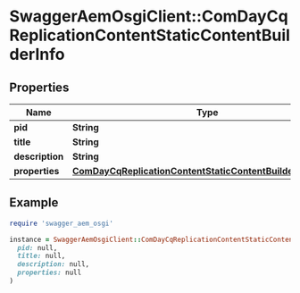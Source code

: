 # SwaggerAemOsgiClient::ComDayCqReplicationContentStaticContentBuilderInfo

## Properties

| Name | Type | Description | Notes |
| ---- | ---- | ----------- | ----- |
| **pid** | **String** |  | [optional] |
| **title** | **String** |  | [optional] |
| **description** | **String** |  | [optional] |
| **properties** | [**ComDayCqReplicationContentStaticContentBuilderProperties**](ComDayCqReplicationContentStaticContentBuilderProperties.md) |  | [optional] |

## Example

```ruby
require 'swagger_aem_osgi'

instance = SwaggerAemOsgiClient::ComDayCqReplicationContentStaticContentBuilderInfo.new(
  pid: null,
  title: null,
  description: null,
  properties: null
)
```

